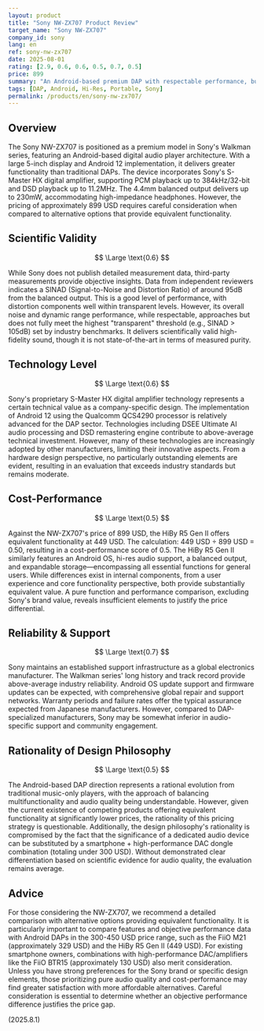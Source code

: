 ```yaml
---
layout: product
title: "Sony NW-ZX707 Product Review"
target_name: "Sony NW-ZX707"
company_id: sony
lang: en
ref: sony-nw-zx707
date: 2025-08-01
rating: [2.9, 0.6, 0.6, 0.5, 0.7, 0.5]
price: 899
summary: "An Android-based premium DAP with respectable performance, but significant cost-performance challenges due to the availability of equivalent functionality at substantially lower prices."
tags: [DAP, Android, Hi-Res, Portable, Sony]
permalink: /products/en/sony-nw-zx707/
---
```


## Overview

The Sony NW-ZX707 is positioned as a premium model in Sony's Walkman series, featuring an Android-based digital audio player architecture. With a large 5-inch display and Android 12 implementation, it delivers greater functionality than traditional DAPs. The device incorporates Sony's S-Master HX digital amplifier, supporting PCM playback up to 384kHz/32-bit and DSD playback up to 11.2MHz. The 4.4mm balanced output delivers up to 230mW, accommodating high-impedance headphones. However, the pricing of approximately 899 USD requires careful consideration when compared to alternative options that provide equivalent functionality.

## Scientific Validity

$$ \Large \text{0.6} $$

While Sony does not publish detailed measurement data, third-party measurements provide objective insights. Data from independent reviewers indicates a SINAD (Signal-to-Noise and Distortion Ratio) of around 95dB from the balanced output. This is a good level of performance, with distortion components well within transparent levels. However, its overall noise and dynamic range performance, while respectable, approaches but does not fully meet the highest "transparent" threshold (e.g., SINAD > 105dB) set by industry benchmarks. It delivers scientifically valid high-fidelity sound, though it is not state-of-the-art in terms of measured purity.

## Technology Level

$$ \Large \text{0.6} $$

Sony's proprietary S-Master HX digital amplifier technology represents a certain technical value as a company-specific design. The implementation of Android 12 using the Qualcomm QCS4290 processor is relatively advanced for the DAP sector. Technologies including DSEE Ultimate AI audio processing and DSD remastering engine contribute to above-average technical investment. However, many of these technologies are increasingly adopted by other manufacturers, limiting their innovative aspects. From a hardware design perspective, no particularly outstanding elements are evident, resulting in an evaluation that exceeds industry standards but remains moderate.

## Cost-Performance

$$ \Large \text{0.5} $$

Against the NW-ZX707's price of 899 USD, the HiBy R5 Gen II offers equivalent functionality at 449 USD. The calculation: 449 USD ÷ 899 USD = 0.50, resulting in a cost-performance score of 0.5. The HiBy R5 Gen II similarly features an Android OS, hi-res audio support, a balanced output, and expandable storage—encompassing all essential functions for general users. While differences exist in internal components, from a user experience and core functionality perspective, both provide substantially equivalent value. A pure function and performance comparison, excluding Sony's brand value, reveals insufficient elements to justify the price differential.

## Reliability & Support

$$ \Large \text{0.7} $$

Sony maintains an established support infrastructure as a global electronics manufacturer. The Walkman series' long history and track record provide above-average industry reliability. Android OS update support and firmware updates can be expected, with comprehensive global repair and support networks. Warranty periods and failure rates offer the typical assurance expected from Japanese manufacturers. However, compared to DAP-specialized manufacturers, Sony may be somewhat inferior in audio-specific support and community engagement.

## Rationality of Design Philosophy

$$ \Large \text{0.5} $$

The Android-based DAP direction represents a rational evolution from traditional music-only players, with the approach of balancing multifunctionality and audio quality being understandable. However, given the current existence of competing products offering equivalent functionality at significantly lower prices, the rationality of this pricing strategy is questionable. Additionally, the design philosophy's rationality is compromised by the fact that the significance of a dedicated audio device can be substituted by a smartphone + high-performance DAC dongle combination (totaling under 300 USD). Without demonstrated clear differentiation based on scientific evidence for audio quality, the evaluation remains average.

## Advice

For those considering the NW-ZX707, we recommend a detailed comparison with alternative options providing equivalent functionality. It is particularly important to compare features and objective performance data with Android DAPs in the 300-450 USD price range, such as the FiiO M21 (approximately 329 USD) and the HiBy R5 Gen II (449 USD). For existing smartphone owners, combinations with high-performance DAC/amplifiers like the FiiO BTR15 (approximately 130 USD) also merit consideration. Unless you have strong preferences for the Sony brand or specific design elements, those prioritizing pure audio quality and cost-performance may find greater satisfaction with more affordable alternatives. Careful consideration is essential to determine whether an objective performance difference justifies the price gap.

(2025.8.1)
